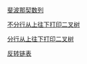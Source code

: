 [斐波那契数列](https://www.acwing.com/problem/content/19/)

[不分行从上往下打印二叉树](https://www.acwing.com/problem/content/41/)

[分行从上往下打印二叉树](https://www.acwing.com/problem/content/41/)

[反转链表](https://www.acwing.com/problem/content/33/)